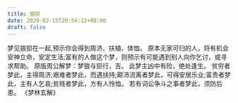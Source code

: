 ```yaml
---
title: 狼狈
date: 2020-02-15T20:54:12+08:00
draft: false
---
```


梦见狼狈在一起,预示你会得到周济、扶植、体恤。
原本无家可归的人，将有机会安神立命，安定生活;富有的人做这个梦，则预示有可能遇到别人向你乞讨，或寻求帮助。
原版周公解梦：梦狼与狈行，吉。
此梦主凶中有险，绝处逢生。
贫穷者梦此，主得周济;艰难者梦此，而遇扶持;颠沛流离者梦此，可得安居乐业;富贵者梦此，主有人乞哀;贫贱者梦此，方有人怜恤。
若有词讼争斗之事者梦此，须防后患。
《梦林玄解》